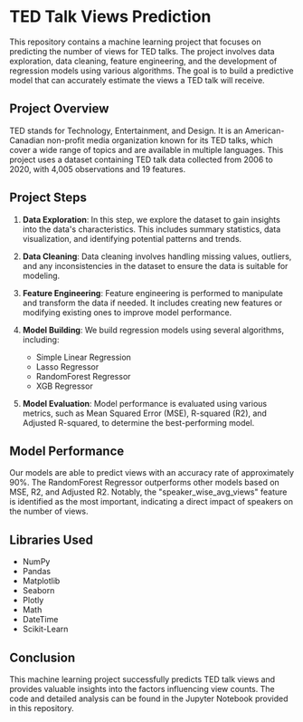 # TED Talk Views Prediction

This repository contains a machine learning project that focuses on predicting the number of views for TED talks. The project involves data exploration, data cleaning, feature engineering, and the development of regression models using various algorithms. The goal is to build a predictive model that can accurately estimate the views a TED talk will receive.

## Project Overview

TED stands for Technology, Entertainment, and Design. It is an American-Canadian non-profit media organization known for its TED talks, which cover a wide range of topics and are available in multiple languages. This project uses a dataset containing TED talk data collected from 2006 to 2020, with 4,005 observations and 19 features.

## Project Steps

1. **Data Exploration**: In this step, we explore the dataset to gain insights into the data's characteristics. This includes summary statistics, data visualization, and identifying potential patterns and trends.

2. **Data Cleaning**: Data cleaning involves handling missing values, outliers, and any inconsistencies in the dataset to ensure the data is suitable for modeling.

3. **Feature Engineering**: Feature engineering is performed to manipulate and transform the data if needed. It includes creating new features or modifying existing ones to improve model performance.

4. **Model Building**: We build regression models using several algorithms, including:
   - Simple Linear Regression
   - Lasso Regressor
   - RandomForest Regressor
   - XGB Regressor

5. **Model Evaluation**: Model performance is evaluated using various metrics, such as Mean Squared Error (MSE), R-squared (R2), and Adjusted R-squared, to determine the best-performing model.

## Model Performance

Our models are able to predict views with an accuracy rate of approximately 90%. The RandomForest Regressor outperforms other models based on MSE, R2, and Adjusted R2. Notably, the "speaker_wise_avg_views" feature is identified as the most important, indicating a direct impact of speakers on the number of views.

## Libraries Used

- NumPy
- Pandas
- Matplotlib
- Seaborn
- Plotly
- Math
- DateTime
- Scikit-Learn

## Conclusion

This machine learning project successfully predicts TED talk views and provides valuable insights into the factors influencing view counts. The code and detailed analysis can be found in the Jupyter Notebook provided in this repository.

